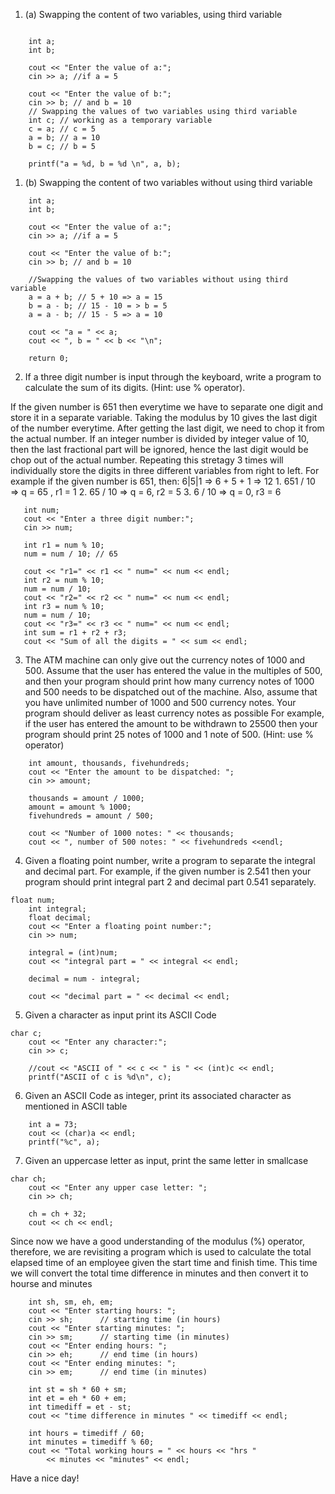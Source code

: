 1. (a) Swapping the content of two variables, using third variable

```

    int a;
    int b;

    cout << "Enter the value of a:";
    cin >> a; //if a = 5

    cout << "Enter the value of b:";
    cin >> b; // and b = 10
    // Swapping the values of two variables using third variable
    int c; // working as a temporary variable
    c = a; // c = 5
    a = b; // a = 10
    b = c; // b = 5

    printf("a = %d, b = %d \n", a, b);
```

1. (b) Swapping the content of two variables without using third variable

```
    int a;
    int b;

    cout << "Enter the value of a:";
    cin >> a; //if a = 5

    cout << "Enter the value of b:";
    cin >> b; // and b = 10
    
    //Swapping the values of two variables without using third variable
    a = a + b; // 5 + 10 => a = 15
    b = a - b; // 15 - 10 = > b = 5 
    a = a - b; // 15 - 5 => a = 10

    cout << "a = " << a;
    cout << ", b = " << b << "\n";

    return 0;
```

2. If a three digit number is input through the keyboard, write a program to calculate the sum of its digits. (Hint: use % operator). 

If the given number is 651 then everytime we have to separate one digit and store it in a separate variable. Taking the modulus by 10 gives the last digit of the number everytime. After getting the last digit, we need to chop it from the actual number. If an integer number is divided by integer value of 10, then the last fractional part will be ignored, hence the last digit would be chop out of the actual number. 
Repeating this stretagy 3 times will individually store the digits in three different variables from right to left.
For example if the given number is 651, then: 
    6|5|1 => 6 + 5 + 1 => 12
    1.  651 / 10 => q = 65 , r1 = 1
        2.  65 / 10 => q = 6, r2 = 5
           3.  6 / 10 => q = 0, r3 = 6
 ```
    int num;
    cout << "Enter a three digit number:";
    cin >> num;

    int r1 = num % 10;
    num = num / 10; // 65

    cout << "r1=" << r1 << " num=" << num << endl;
    int r2 = num % 10; 
    num = num / 10;
    cout << "r2=" << r2 << " num=" << num << endl;
    int r3 = num % 10;
    num = num / 10;
    cout << "r3=" << r3 << " num=" << num << endl;
    int sum = r1 + r2 + r3;
    cout << "Sum of all the digits = " << sum << endl;
```

3. The ATM machine can only give out the currency notes of 1000 and 500. Assume that the user has entered the value in the multiples of 500, and then your program should print how many currency notes of 1000 and 500 needs to be dispatched out of the machine. Also, assume that you have unlimited number of 1000 and 500 currency notes. Your program should deliver as least currency notes as possible For example, if the user has entered the amount to be withdrawn to 25500 then your program should print 25 notes of 1000 and 1 note of 500. (Hint: use % operator)

```
    int amount, thousands, fivehundreds;
    cout << "Enter the amount to be dispatched: ";
    cin >> amount;

    thousands = amount / 1000;
    amount = amount % 1000;
    fivehundreds = amount / 500;

    cout << "Number of 1000 notes: " << thousands;
    cout << ", number of 500 notes: " << fivehundreds <<endl;
```

4. Given a floating point number, write a program to separate the integral and decimal part. For example, if the given number is 2.541 then your program should print integral part 2 and decimal part 0.541 separately.

```
float num;
    int integral;
    float decimal;
    cout << "Enter a floating point number:";
    cin >> num;

    integral = (int)num;
    cout << "integral part = " << integral << endl;
    
    decimal = num - integral;

    cout << "decimal part = " << decimal << endl;
```

5. Given a character as input print its ASCII Code

```
char c;
    cout << "Enter any character:";
    cin >> c;

    //cout << "ASCII of " << c << " is " << (int)c << endl;
    printf("ASCII of c is %d\n", c);

```

6. Given an ASCII Code as integer, print its associated character as mentioned in ASCII table

```
    int a = 73;
    cout << (char)a << endl;
    printf("%c", a);
```
7. Given an uppercase letter as input, print the same letter in smallcase

```
char ch;
    cout << "Enter any upper case letter: ";
    cin >> ch;

    ch = ch + 32;
    cout << ch << endl;
```
Since now we have a good understanding of the modulus (%) operator, therefore, we are revisiting a program which is used to calculate the total elapsed time of an employee given the start time and finish time. This time we will convert the total time difference in minutes and then convert it to hourse and minutes

```
    int sh, sm, eh, em;
    cout << "Enter starting hours: ";
    cin >> sh;		// starting time (in hours)
    cout << "Enter starting minutes: ";
    cin >> sm;		// starting time (in minutes)
    cout << "Enter ending hours: ";
    cin >> eh;		// end time (in hours)
    cout << "Enter ending minutes: ";
    cin >> em;		// end time (in minutes)

    int st = sh * 60 + sm;
    int et = eh * 60 + em;
    int timediff = et - st;
    cout << "time difference in minutes " << timediff << endl;

    int hours = timediff / 60;
    int minutes = timediff % 60;
    cout << "Total working hours = " << hours << "hrs "
        << minutes << "minutes" << endl;
```

Have a nice day!

